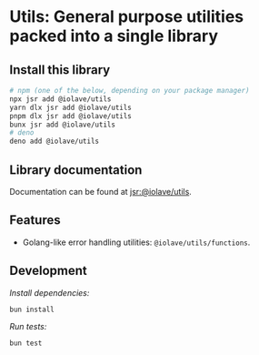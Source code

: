 # Utils: General purpose utilities packed into a single library

## Install this library
```bash
# npm (one of the below, depending on your package manager)
npx jsr add @iolave/utils
yarn dlx jsr add @iolave/utils
pnpm dlx jsr add @iolave/utils
bunx jsr add @iolave/utils
# deno
deno add @iolave/utils
```

## Library documentation
Documentation can be found at [jsr:@iolave/utils](https://jsr.io/@iolave/utils/doc).

## Features
- Golang-like error handling utilities: `@iolave/utils/functions`.

## Development
*Install dependencies:*
```
bun install
```

*Run tests:*
```
bun test
```
